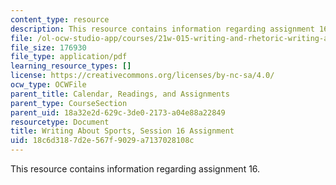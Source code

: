 ```yaml
---
content_type: resource
description: This resource contains information regarding assignment 16.
file: /ol-ocw-studio-app/courses/21w-015-writing-and-rhetoric-writing-about-sports-fall-2013/18c6d3187d2e567f9029a7137028108c_MIT21W_015F13_Assignment16.pdf
file_size: 176930
file_type: application/pdf
learning_resource_types: []
license: https://creativecommons.org/licenses/by-nc-sa/4.0/
ocw_type: OCWFile
parent_title: Calendar, Readings, and Assignments
parent_type: CourseSection
parent_uid: 18a32e2d-629c-3de0-2173-a04e88a22849
resourcetype: Document
title: Writing About Sports, Session 16 Assignment
uid: 18c6d318-7d2e-567f-9029-a7137028108c
---
```

This resource contains information regarding assignment 16.